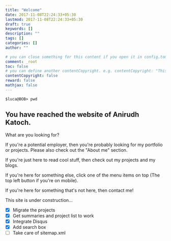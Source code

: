 ```yaml
---
title: "Welcome"
date: 2017-11-08T22:24:33+05:30
lastmod: 2017-11-08T22:24:33+05:30
draft: true
keywords: []
description: ""
tags: []
categories: []
author: ""

# you can close something for this content if you open it in config.toml.
comment: _root
toc: false
# you can define another contentCopyright. e.g. contentCopyright: "This is an another copyright."
contentCopyright: false
reward: false
mathjax: false
---
```


`
$luca@BOB> pwd
`

You have reached the website of Anirudh Katoch.
---

What are you looking for?

If you're a potential employer, then you're probably looking for my portfolio or projects. Please also check out the "About me" section.

If you're just here to read cool stuff, then check out my projects and my blogs.

If you're here for something else, click one of the menu items on top (The top left button if you're on mobile).

If you're here for something that's not here, then contact me!

This site is under construction...

- [X] Migrate the projects
- [X] Get summaries and project list to work
- [X] Integrate Disqus
- [X] Add search box
- [ ] Take care of sitemap.xml